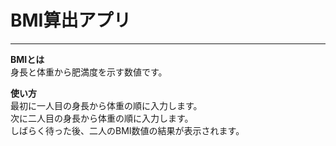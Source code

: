 # BMI算出アプリ
---
**BMIとは**  
身長と体重から肥満度を示す数値です。    
  
**使い方**  
最初に一人目の身長から体重の順に入力します。  
次に二人目の身長から体重の順に入力します。  
しばらく待った後、二人のBMI数値の結果が表示されます。
